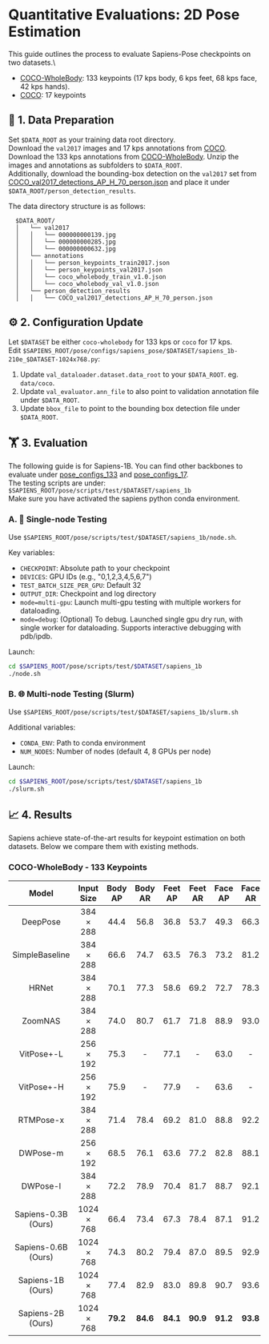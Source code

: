 # Quantitative Evaluations: 2D Pose Estimation
This guide outlines the process to evaluate Sapiens-Pose checkpoints on two datasets.\
- [COCO-WholeBody](https://github.com/jin-s13/COCO-WholeBody): 133 keypoints (17 kps body, 6 kps feet, 68 kps face, 42 kps hands).
- [COCO](https://cocodataset.org/#home): 17 keypoints

## 📂 1. Data Preparation
Set `$DATA_ROOT` as your training data root directory.\
Download the `val2017` images and 17 kps annotations from [COCO](https://cocodataset.org/#home). Download the 133 kps annotations from [COCO-WholeBody](https://github.com/jin-s13/COCO-WholeBody). Unzip the images and annotations as subfolders to ```$DATA_ROOT```.\
 Additionally, download the bounding-box detection on the `val2017` set from [COCO_val2017_detections_AP_H_70_person.json](https://huggingface.co/noahcao/sapiens-pose-coco/tree/main/sapiens_host/pose/person_detection_results) and place it under `$DATA_ROOT/person_detection_results`.

The data directory structure is as follows:

      $DATA_ROOT/
      │   └── val2017
      │   │   └── 000000000139.jpg
      │   │   └── 000000000285.jpg
      │   │   └── 000000000632.jpg
      │   └── annotations
      │   │   └── person_keypoints_train2017.json
      │   │   └── person_keypoints_val2017.json
      │   │   └── coco_wholebody_train_v1.0.json
      │   │   └── coco_wholebody_val_v1.0.json
      │   └── person_detection_results
      │   │   └── COCO_val2017_detections_AP_H_70_person.json


## ⚙️ 2. Configuration Update

Let `$DATASET` be either `coco-wholebody` for 133 kps or `coco` for 17 kps.\
Edit `$SAPIENS_ROOT/pose/configs/sapiens_pose/$DATASET/sapiens_1b-210e_$DATASET-1024x768.py`:

1. Update `val_dataloader.dataset.data_root` to your `$DATA_ROOT`. eg. ```data/coco```.
2. Update ```val_evaluator.ann_file``` to also point to validation annotation file under `$DATA_ROOT`.
3. Update `bbox_file` to point to the bounding box detection file under `$DATA_ROOT`.


## 🏋️ 3. Evaluation

The following guide is for Sapiens-1B. You can find other backbones to evaluate under [pose_configs_133](../../pose/configs/sapiens_pose/coco_wholebody/) and [pose_configs_17](../../pose/configs/sapiens_pose/coco/).\
The testing scripts are under: `$SAPIENS_ROOT/pose/scripts/test/$DATASET/sapiens_1b`\
Make sure you have activated the sapiens python conda environment.


### A. 🚀 Single-node Testing
Use `$SAPIENS_ROOT/pose/scripts/test/$DATASET/sapiens_1b/node.sh`.

Key variables:
- `CHECKPOINT`: Absolute path to your checkpoint
- `DEVICES`: GPU IDs (e.g., "0,1,2,3,4,5,6,7")
- `TEST_BATCH_SIZE_PER_GPU`: Default 32
- `OUTPUT_DIR`: Checkpoint and log directory
- `mode=multi-gpu`: Launch multi-gpu testing with multiple workers for dataloading.
- `mode=debug`: (Optional) To debug. Launched single gpu dry run, with single worker for dataloading. Supports interactive debugging with pdb/ipdb.

Launch:
```bash
cd $SAPIENS_ROOT/pose/scripts/test/$DATASET/sapiens_1b
./node.sh
  ```

### B. 🌐 Multi-node Testing (Slurm)

Use `$SAPIENS_ROOT/pose/scripts/test/$DATASET/sapiens_1b/slurm.sh`

Additional variables:
- `CONDA_ENV`: Path to conda environment
- `NUM_NODES`: Number of nodes (default 4, 8 GPUs per node)

Launch:
```bash
cd $SAPIENS_ROOT/pose/scripts/test/$DATASET/sapiens_1b
./slurm.sh
  ```

## 📈  4. Results
Sapiens achieve state-of-the-art results for keypoint estimation on both datasets. Below we compare them with existing methods.

### COCO-WholeBody - 133 Keypoints
|        Model        | Input Size | Body AP | Body AR | Feet AP | Feet AR | Face AP | Face AR | Hand AP | Hand AR | Whole AP | Whole AR | Config | Ckpt |
| :-----------------: | :--------: | :-----: | :-----: | :-----: | :-----: | :-----: | :-----: | :-----: | :-----: | :--------: | :--------: | :----: | :--------: |
| DeepPose | 384 × 288 | 44.4 | 56.8 | 36.8 | 53.7 | 49.3 | 66.3 | 23.5 | 41.0 | 33.5 | 48.4 | - | - |
| SimpleBaseline | 384 × 288 | 66.6 | 74.7 | 63.5 | 76.3 | 73.2 | 81.2 | 53.7 | 64.7 | 57.3 | 67.1 | - | - |
| HRNet | 384 × 288 | 70.1 | 77.3 | 58.6 | 69.2 | 72.7 | 78.3 | 51.6 | 60.4 | 58.6 | 67.4 | - | - |
| ZoomNAS | 384 × 288 | 74.0 | 80.7 | 61.7 | 71.8 | 88.9 | 93.0 | 62.5 | 74.0 | 65.4 | 74.4 | - | - |
| VitPose+-L | 256 × 192 | 75.3 | - | 77.1 | - | 63.0 | - | 54.2 | - | 60.6 | - | - | - |
| VitPose+-H | 256 × 192 | 75.9 | - | 77.9 | - | 63.6 | - | 54.7 | - | 61.2 | - | - | - |
| RTMPose-x | 384 × 288 | 71.4 | 78.4 | 69.2 | 81.0 | 88.8 | 92.2 | 59.0 | 68.5 | 65.3 | 73.3 | - | - |
| DWPose-m | 256 × 192 | 68.5 | 76.1 | 63.6 | 77.2 | 82.8 | 88.1 | 52.7 | 63.4 | 60.6 | 69.5 | - | - |
| DWPose-l | 384 × 288 | 72.2 | 78.9 | 70.4 | 81.7 | 88.7 | 92.1 | 62.1 | 71.0 | 66.5 | 74.3 | - | - |
| Sapiens-0.3B (Ours) | 1024 × 768 | 66.4 | 73.4 | 67.3 | 78.4 | 87.1 | 91.2 | 58.1 | 67.1 | 62.0 | 69.4 | [config](https://github.com/facebookresearch/sapiens/blob/main/pose/configs/sapiens_pose/coco_wholebody/sapiens_0.3b-210e_coco_wholebody-1024x768.py) | [ckpt](https://huggingface.co/noahcao/sapiens-pose-coco/blob/main/sapiens_host/pose/checkpoints/sapiens_0.3b/sapiens_0.3b_coco_wholebody_best_coco_wholebody_AP_620.pth) |
| Sapiens-0.6B (Ours) | 1024 × 768 | 74.3 | 80.2 | 79.4 | 87.0 | 89.5 | 92.9 | 65.4 | 74.0 | 69.5 (+3.0) | 76.3 (+2.0) | [config](https://github.com/facebookresearch/sapiens/blob/main/pose/configs/sapiens_pose/coco_wholebody/sapiens_0.6b-210e_coco_wholebody-1024x768.py) | [ckpt](https://huggingface.co/noahcao/sapiens-pose-coco/blob/main/sapiens_host/pose/checkpoints/sapiens_0.6b/sapiens_0.6b_coco_wholebody_best_coco_wholebody_AP_695.pth) |
| Sapiens-1B (Ours) | 1024 × 768 | 77.4 | 82.9 | 83.0 | 89.8 | 90.7 | 93.6 | 69.2 | 77.1 | 72.7 (+6.2) | 79.2 (+4.9) | [config](https://github.com/facebookresearch/sapiens/blob/main/pose/configs/sapiens_pose/coco_wholebody/sapiens_1b-210e_coco_wholebody-1024x768.py) | [ckpt](https://huggingface.co/noahcao/sapiens-pose-coco/blob/main/sapiens_host/pose/checkpoints/sapiens_1b/sapiens_1b_coco_wholebody_best_coco_wholebody_AP_727.pth) |
| Sapiens-2B (Ours) | 1024 × 768 | **79.2** | **84.6** | **84.1** | **90.9** | **91.2** | **93.8** | **70.4** | **78.1** | **74.4 (+7.9)** | **81.0 (+6.7)** | [config](https://github.com/facebookresearch/sapiens/blob/main/pose/configs/sapiens_pose/coco_wholebody/sapiens_2b-210e_coco_wholebody-1024x768.py) | [ckpt](https://huggingface.co/noahcao/sapiens-pose-coco/blob/main/sapiens_host/pose/checkpoints/sapiens_2b/sapiens_2b_coco_wholebody_best_coco_wholebody_AP_745.pth) |
